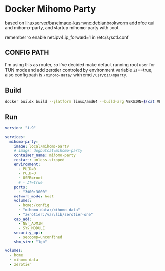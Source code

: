 # Docker Mihomo Party

based on [linuxserver/baseimage-kasmvnc:debianbookworm](https://github.com/linuxserver/docker-baseimage-kasmvnc) add xfce gui and mihomo-party, and startup mihomo-party with boot.

remember to enable net.ipv4.ip_forward=1 in /etc/sysctl.conf

## CONFIG PATH

I'm using this as router, so I've decided make default running root user for TUN mode and add zerotier controled by environment variable `ZT`==true, also config path is `/mihomo-data/` with cmd `/usr/bin/mparty`.

## Build

```bash
docker buildx build --platform linux/amd64 --build-arg VERSION=$(cat VERSION) -t local/mihomo-party .
```

## Run

```yaml
version: "3.9"

services:
  mihomo-party:
    image: local/mihomo-party
    # image: dogbutcat/mihomo-party
    container_name: mihomo-party
    restart: unless-stopped
    environment:
      - PUID=0
      - PGID=0
      - USER=root
      # - ZT=true
    ports:
      - "3000:3000"
    network_mode: host
    volumes:
      - home:/config
      - "mihomo-data:/mihomo-data"
      - "zerotier:/var/lib/zerotier-one"
    cap_add:
      - NET_ADMIN
      - SYS_MODULE
    security_opt:
      - seccomp=unconfined
    shm_size: "1gb"

volumes:
  - home
  - mihomo-data
  - zerotier
```
